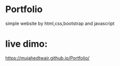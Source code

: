 # Portfolio
simple website by html,css,bootstrap and javascript
# live dimo:
https://mujahedtwair.github.io/Portfolio/
